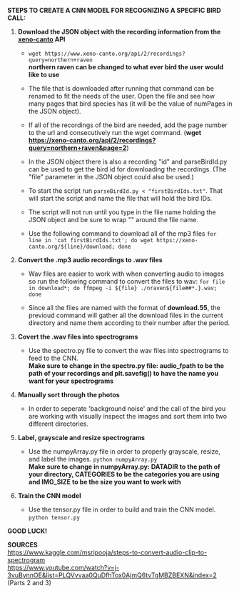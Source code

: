 **STEPS TO CREATE A CNN MODEL FOR RECOGNIZING A SPECIFIC BIRD CALL:**  
1. **Download the JSON object with the recording information from the [xeno-canto](https://xeno-canto.org) API**  
	- `wget https://www.xeno-canto.org/api/2/recordings?query=northern+raven`  
	**northern raven can be changed to what ever bird the user would like to use**  
  
	- The file that is downloaded after running that command can be renamed to fit the needs of the user. Open the file and see how many pages that bird species has (it will be the value of numPages in the JSON object).  
	- If all of the recordings of the bird are needed, add the page number to the url and consecutively run the wget command. (**wget https://xeno-canto.org/api/2/recordings?query=northern+raven&page=2**)  
	- In the JSON object there is also a recording "id" and parseBirdId.py can be used to get the bird id for downloading the recordings. (The "file" parameter in the JSON object could also be used.)  
	- To start the script run `parseBirdId.py < "firstBirdIds.txt"`. That will start the script and name the file that will hold the bird IDs.  
	- The script will not run until you type in the file name holding the JSON object and be sure to wrap "" around the file name.  
	- Use the following command to download all of the mp3 files `for line in 'cat firstBirdIds.txt'; do wget https://xeno-canto.org/${line}/download; done`  
  
2. **Convert the .mp3 audio recordings to .wav files**  
	- Wav files are easier to work with when converting audio to images so run the following command to convert the files to wav:  `for file in download*; do ffmpeg -i ${file} ./nraven${file##*.}.wav; done`  
	
	- Since all the files are named with the format of **download.55**, the previoud command will gather all the download files in the current directory and name them according to their number after the period.  
  
3. **Covert the .wav files into spectrograms**   
	- Use the spectro.py file to convert the wav files into spectrograms to feed to the CNN.  
	**Make sure to change in the spectro.py file: audio_fpath to be the path of your recordings and plt.savefig() to have the name you want for your spectrograms**    
    
4. **Manually sort through the photos**   
	- In order to seperate 'background noise' and the call of the bird you are working with visually inspect the images and sort them into two different directories.    
  
5. **Label, grayscale and resize spectrograms**  
	- Use the numpyArray.py file in order to properly grayscale, resize, and label the images. `python numpyArray.py`  
	**Make sure to change in numpyArray.py: DATADIR to the path of your directory, CATEGORIES to be the categories you are using and IMG_SIZE to be the size you want to work with**  
  
6. **Train the CNN model**
	- Use the tensor.py file in order to build and train the CNN model. `python tensor.py`  
  
 **GOOD LUCK!**  
  
**SOURCES**  
https://www.kaggle.com/msripooja/steps-to-convert-audio-clip-to-spectrogram  
https://www.youtube.com/watch?v=j-3vuBynnOE&list=PLQVvvaa0QuDfhTox0AjmQ6tvTgMBZBEXN&index=2 (Parts 2 and 3)  
